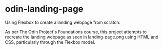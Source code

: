 # odin-landing-page
Using Flexbox to create a landing webpage from scratch.

As per The Odin Project's Foundations course, this project attempts to recreate the landing webpage as seen in landing-page.png using HTML and CSS, particularly through the Flexbox model.

